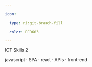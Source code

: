 ```yaml
---

icon: 

  type: ri:git-branch-fill

  color: FFD603

---
```


ICT Skills 2

javascript · SPA · react · APIs · front-end